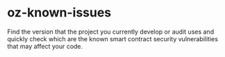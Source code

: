 # oz-known-issues
Find the version that the project you currently develop or audit uses and quickly check which are the known smart contract security vulnerabilities that may affect your code.
